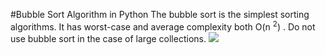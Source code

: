 #Bubble Sort Algorithm in Python 
The bubble sort is the simplest sorting algorithms. It has worst-case and average complexity both O(n <sup>2</sup>) . Do not use bubble sort in the case of large collections. 
<Enter>
![](https://upload.wikimedia.org/wikipedia/commons/3/37/Bubble_sort_animation.gif)
